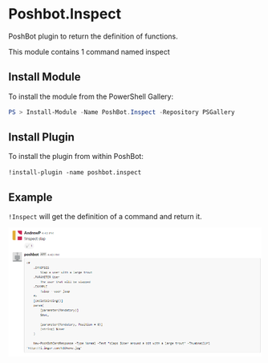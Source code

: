 # Poshbot.Inspect

PoshBot plugin to return the definition of functions.

This module contains 1 command named inspect

## Install Module

To install the module from the PowerShell Gallery:

```powershell
PS > Install-Module -Name PoshBot.Inspect -Repository PSGallery
```

## Install Plugin

To install the plugin from within PoshBot:

`!install-plugin -name poshbot.inspect`

## Example

`!Inspect` will get the definition of a command and return it.

![Inspect a command](example.png)
